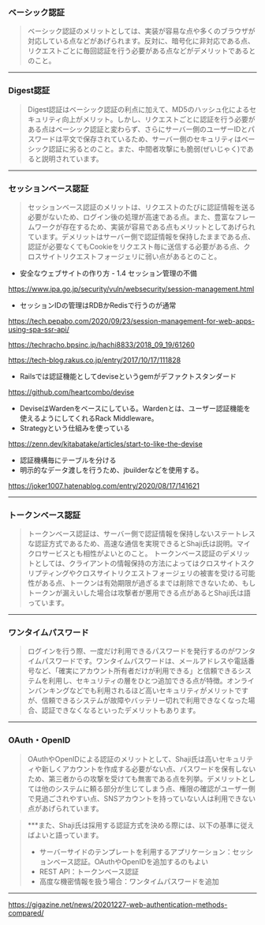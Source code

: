 ### ベーシック認証

> ベーシック認証のメリットとしては、実装が容易な点や多くのブラウザが対応している点などがあげられます。反対に、暗号化に非対応である点、リクエストごとに毎回認証を行う必要がある点などがデメリットであるとのこと。

----

### Digest認証

> Digest認証はベーシック認証の利点に加えて、MD5のハッシュ化によるセキュリティ向上がメリット。しかし、リクエストごとに認証を行う必要がある点はベーシック認証と変わらず、さらにサーバー側のユーザーIDとパスワードは平文で保存されているため、サーバー側のセキュリティはベーシック認証に劣るとのこと。また、中間者攻撃にも脆弱(ぜいじゃく)であると説明されています。

----

### セッションベース認証

> セッションベース認証のメリットは、リクエストのたびに認証情報を送る必要がないため、ログイン後の処理が高速である点。また、豊富なフレームワークが存在するため、実装が容易である点もメリットとしてあげられています。デメリットはサーバー側で認証情報を保持したままである点、認証が必要なくてもCookieをリクエスト毎に送信する必要がある点、クロスサイトリクエストフォージェリに弱い点があるとのこと。

- 安全なウェブサイトの作り方 - 1.4 セッション管理の不備

https://www.ipa.go.jp/security/vuln/websecurity/session-management.html

- セッションIDの管理はRDBかRedisで行うのが通常

https://tech.pepabo.com/2020/09/23/session-management-for-web-apps-using-spa-ssr-api/

https://techracho.bpsinc.jp/hachi8833/2018_09_19/61260

https://tech-blog.rakus.co.jp/entry/2017/10/17/111828

- Railsでは認証機能としてdeviseというgemがデファクトスタンダード

https://github.com/heartcombo/devise

- DeviseはWardenをベースにしている。Wardenとは、ユーザー認証機能を使えるようにしてくれるRack Middleware。
- Strategyという仕組みを使っている

https://zenn.dev/kitabatake/articles/start-to-like-the-devise

  - 認証機構毎にテーブルを分ける
  - 明示的なデータ渡しを行うため、jbuilderなどを使用する。

https://joker1007.hatenablog.com/entry/2020/08/17/141621

----

### トークンベース認証

> トークンベース認証は、サーバー側で認証情報を保持しないステートレスな認証方式であるため、高速な通信を実現できるとShaji氏は説明。マイクロサービスとも相性がよいとのこと。
トークンベース認証のデメリットとしては、クライアントの情報保持の方法によってはクロスサイトスクリプティングやクロスサイトリクエストフォージェリの被害を受ける可能性がある点、トークンは有効期限が過ぎるまでは削除できないため、もしトークンが漏えいした場合は攻撃者が悪用できる点があるとShaji氏は語っています。

----

### ワンタイムパスワード

> ログインを行う際、一度だけ利用できるパスワードを発行するのがワンタイムパスワードです。ワンタイムパスワードは、メールアドレスや電話番号など、「確実にアカウント所有者だけが利用できる」と信頼できるシステムを利用し、セキュリティの層をひとつ追加できる点が特徴。オンラインバンキングなどでも利用されるほど高いセキュリティがメリットですが、信頼できるシステムが故障やバッテリー切れで利用できなくなった場合、認証できなくなるといったデメリットもあります。

----

### OAuth・OpenID

> OAuthやOpenIDによる認証のメリットとして、Shaji氏は高いセキュリティや新しくアカウントを作成する必要がない点、パスワードを保有しないため、第三者からの攻撃を受けても無害である点を列挙。デメリットとしては他のシステムに頼る部分が生じてしまう点、権限の確認がユーザー側で見過ごされやすい点、SNSアカウントを持っていない人は利用できない点があげられています。

> ***また、Shaji氏は採用する認証方式を決める際には、以下の基準に従えばよいと語っています。
> - サーバーサイドのテンプレートを利用するアプリケーション：セッションベース認証。OAuthやOpenIDを追加するのもよい
> - REST API：トークンベース認証
> - 高度な機密情報を扱う場合：ワンタイムパスワードを追加

----

https://gigazine.net/news/20201227-web-authentication-methods-compared/



